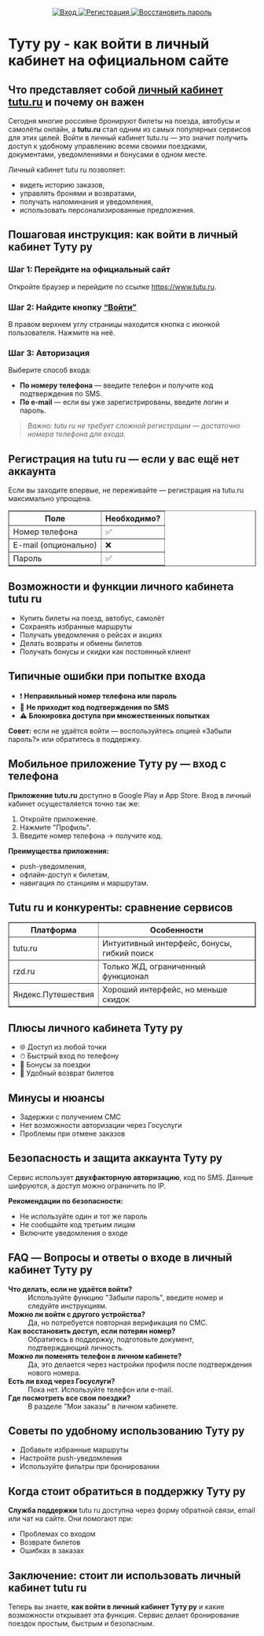 <p align="center">
  <a href="https://go.avck.ws/e8baed51b65b13a0?erid=LdtCKAcNs&m=1" target="_blank">
    <img src="https://img.shields.io/badge/Вход_в_личный_кабинет-blue?style=for-the-badge" alt="Вход">
  </a>
  <a href="https://go.avck.ws/e8baed51b65b13a0?erid=LdtCKAcNs&m=1" target="_blank">
    <img src="https://img.shields.io/badge/Регистрация_кабинета-green?style=for-the-badge" alt="Регистрация">
  </a>
  <a href="https://go.avck.ws/e8baed51b65b13a0?erid=LdtCKAcNs&m=1" target="_blank">
    <img src="https://img.shields.io/badge/Восстановить_пароль-red?style=for-the-badge" alt="Восстановить пароль">
  </a>
</p>


<h1>Туту ру - как войти в личный кабинет на официальном сайте</h1>

<h2>Что представляет собой <a href="https://go.avck.ws/e8baed51b65b13a0?erid=LdtCKAcNs&m=1" target="_blank">личный кабинет tutu.ru</a> и почему он важен</h2>
<p>Сегодня многие россияне бронируют билеты на поезда, автобусы и самолёты онлайн, а <strong>tutu.ru</strong> стал одним из самых популярных сервисов для этих целей. Войти в личный кабинет tutu.ru — это значит получить доступ к удобному управлению всеми своими поездками, документами, уведомлениями и бонусами в одном месте.</p>
<p>Личный кабинет tutu ru позволяет:</p>
<ul>
  <li>видеть историю заказов,</li>
  <li>управлять бронями и возвратами,</li>
  <li>получать напоминания и уведомления,</li>
  <li>использовать персонализированные предложения.</li>
</ul>

<h2>Пошаговая инструкция: как войти в личный кабинет Туту ру</h2>
<h3>Шаг 1: Перейдите на официальный сайт</h3>
<p>Откройте браузер и перейдите по ссылке <a href="https://go.avck.ws/e8baed51b65b13a0?erid=LdtCKAcNs&m=1" target="_blank">https://www.tutu.ru</a>.</p>

<h3>Шаг 2: Найдите кнопку  <a href="https://go.avck.ws/e8baed51b65b13a0?erid=LdtCKAcNs&m=1" target="_blank">“Войти”</a> </h3>
<p>В правом верхнем углу страницы находится кнопка с иконкой пользователя. Нажмите на неё.</p>

<h3>Шаг 3: Авторизация</h3>
<p>Выберите способ входа:</p>
<ul>
  <li><strong>По номеру телефона</strong> — введите телефон и получите код подтверждения по SMS.</li>
  <li><strong>По e-mail</strong> — если вы уже зарегистрированы, введите логин и пароль.</li>
</ul>
<blockquote><em>Важно: tutu ru не требует сложной регистрации — достаточно номера телефона для входа.</em></blockquote>

<h2>Регистрация на tutu ru — если у вас ещё нет аккаунта</h2>
<p>Если вы заходите впервые, не переживайте — регистрация на tutu.ru максимально упрощена.</p>
<table border="1" cellpadding="8">
  <thead>
    <tr>
      <th>Поле</th>
      <th>Необходимо?</th>
    </tr>
  </thead>
  <tbody>
    <tr>
      <td>Номер телефона</td>
      <td>✅</td>
    </tr>
    <tr>
      <td>E-mail (опционально)</td>
      <td>❌</td>
    </tr>
    <tr>
      <td>Пароль</td>
      <td>✅</td>
    </tr>
  </tbody>
</table>

<h2>Возможности и функции личного кабинета tutu ru</h2>
<ul>
  <li>Купить билеты на поезд, автобус, самолёт</li>
  <li>Сохранять избранные маршруты</li>
  <li>Получать уведомления о рейсах и акциях</li>
  <li>Делать возвраты и обмены билетов</li>
  <li>Получать бонусы и скидки как постоянный клиент</li>
</ul>

<h2>Типичные ошибки при попытке входа</h2>
<ul>
  <li>❗ <strong>Неправильный номер телефона или пароль</strong></li>
  <li>🔐 <strong>Не приходит код подтверждения по SMS</strong></li>
  <li>⚠️ <strong>Блокировка доступа при множественных попытках</strong></li>
</ul>
<p><strong>Совет:</strong> если не удаётся войти — воспользуйтесь опцией «Забыли пароль?» или обратитесь в поддержку.</p>

<h2>Мобильное приложение Туту ру — вход с телефона</h2>
<p><strong>Приложение tutu.ru</strong> доступно в Google Play и App Store. Вход в личный кабинет осуществляется точно так же:</p>
<ol>
  <li>Откройте приложение.</li>
  <li>Нажмите "Профиль".</li>
  <li>Введите номер телефона → получите код.</li>
</ol>
<p><strong>Преимущества приложения:</strong></p>
<ul>
  <li>push-уведомления,</li>
  <li>офлайн-доступ к билетам,</li>
  <li>навигация по станциям и маршрутам.</li>
</ul>

<h2>Tutu ru и конкуренты: сравнение сервисов</h2>
<table border="1" cellpadding="8">
  <thead>
    <tr>
      <th>Платформа</th>
      <th>Особенности</th>
    </tr>
  </thead>
  <tbody>
    <tr>
      <td>tutu.ru</td>
      <td>Интуитивный интерфейс, бонусы, гибкий поиск</td>
    </tr>
    <tr>
      <td>rzd.ru</td>
      <td>Только ЖД, ограниченный функционал</td>
    </tr>
    <tr>
      <td>Яндекс.Путешествия</td>
      <td>Хороший интерфейс, но меньше скидок</td>
    </tr>
  </tbody>
</table>

<h2>Плюсы личного кабинета Туту ру</h2>
<ul>
  <li>🌐 Доступ из любой точки</li>
  <li>⏱ Быстрый вход по телефону</li>
  <li>🎁 Бонусы за поездки</li>
  <li>🔁 Удобный возврат билетов</li>
</ul>

<h2>Минусы и нюансы</h2>
<ul>
  <li>Задержки с получением СМС</li>
  <li>Нет возможности авторизации через Госуслуги</li>
  <li>Проблемы при отмене заказов</li>
</ul>

<h2>Безопасность и защита аккаунта Туту ру</h2>
<p>Сервис использует <strong>двухфакторную авторизацию</strong>, код по SMS. Данные шифруются, а доступ можно ограничить по IP.</p>
<p><strong>Рекомендации по безопасности:</strong></p>
<ul>
  <li>Не используйте один и тот же пароль</li>
  <li>Не сообщайте код третьим лицам</li>
  <li>Включите уведомления о входе</li>
</ul>

<h2>FAQ — Вопросы и ответы о входе в личный кабинет Туту ру</h2>
<dl>
  <dt><strong>Что делать, если не удаётся войти?</strong></dt>
  <dd>Используйте функцию "Забыли пароль", введите номер и следуйте инструкциям.</dd>

  <dt><strong>Можно ли войти с другого устройства?</strong></dt>
  <dd>Да, но потребуется повторная верификация по СМС.</dd>

  <dt><strong>Как восстановить доступ, если потерян номер?</strong></dt>
  <dd>Обратитесь в поддержку, подготовьте документ, подтверждающий личность.</dd>

  <dt><strong>Можно ли поменять телефон в личном кабинете?</strong></dt>
  <dd>Да, это делается через настройки профиля после подтверждения нового номера.</dd>

  <dt><strong>Есть ли вход через Госуслуги?</strong></dt>
  <dd>Пока нет. Используйте телефон или e-mail.</dd>

  <dt><strong>Где посмотреть все свои поездки?</strong></dt>
  <dd>В разделе "Мои заказы" в личном кабинете.</dd>
</dl>

<h2>Советы по удобному использованию Туту ру</h2>
<ul>
  <li>Добавьте избранные маршруты</li>
  <li>Настройте push-уведомления</li>
  <li>Используйте фильтры при бронировании</li>
</ul>

<h2>Когда стоит обратиться в поддержку Туту ру</h2>
<p><strong>Служба поддержки</strong> tutu ru доступна через форму обратной связи, email или чат на сайте. Они помогают при:</p>
<ul>
  <li>Проблемах со входом</li>
  <li>Возврате билетов</li>
  <li>Ошибках в заказах</li>
</ul>

<h2>Заключение: стоит ли использовать личный кабинет tutu ru</h2>
<p>Теперь вы знаете, <strong>как войти в личный кабинет Туту ру</strong> и какие возможности открывает эта функция. Сервис делает бронирование поездок простым, быстрым и безопасным.</p>



